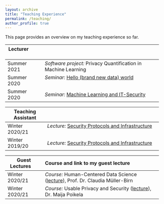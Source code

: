 ```yaml
---
layout: archive
title: "Teaching Experience"
permalink: /teaching/
author_profile: true
---
```


This page provides an overview on my teaching experience so far.


| Lecturer &nbsp; &nbsp; &nbsp; &nbsp; &nbsp;&nbsp; &nbsp; &nbsp; &nbsp;           |                                                               |
| ---------          |:---------                                                      |
| Summer 2021        | *Software project:* Privacy Quantification in Machine Learning |
| Summer 2020        | *Seminar:* [Hello (brand new data) world](https://fraboeni.github.io/teaching/2020-spring-teaching-ethicalML)     &nbsp; &nbsp; &nbsp; &nbsp; &nbsp;&nbsp; &nbsp; &nbsp; &nbsp; &nbsp; &nbsp; &nbsp; &nbsp; &nbsp;&nbsp; &nbsp; &nbsp; &nbsp;   &nbsp; &nbsp; &nbsp; &nbsp; &nbsp;&nbsp; &nbsp; &nbsp; &nbsp;     &nbsp; &nbsp; &nbsp; &nbsp; &nbsp;&nbsp; &nbsp; &nbsp; &nbsp;          |
| Summer 2020        | *Seminar:* [Machine Learning and IT-Security](https://fraboeni.github.io/teaching/2020-spring-teaching-ITsecML)                    |

| Teaching Assistant |                                                               |
| ---------          |:---------                                                      |
| Winter 2020/21     | *Lecture:* [Security Protocols and Infrastructure](https://fraboeni.github.io/teaching/2019-fall-teaching-spi)     &nbsp; &nbsp; &nbsp; &nbsp; &nbsp; &nbsp; &nbsp;  &nbsp; &nbsp; &nbsp;  &nbsp; &nbsp; &nbsp; &nbsp; &nbsp;&nbsp; &nbsp; &nbsp; &nbsp;  &nbsp; &nbsp; &nbsp; &nbsp; &nbsp;&nbsp; &nbsp; &nbsp; &nbsp; &nbsp; &nbsp;     |
| Winter 2019/20     | *Lecture:* [Security Protocols and Infrastructure](https://fraboeni.github.io/teaching/2019-fall-teaching-spi)               |


| Guest Lectures  &nbsp;&nbsp; &nbsp; | Course and link to my guest lecture                                                             |
| ---------          |:---------                                                      |
| Winter 2020/21     | *Course:* Human-Centered Data Science ([lecture](https://fraboeni.github.io/talks/2021-02-01-talk-4)), Prof. Dr. Claudia Müller-Birn      &nbsp; &nbsp; &nbsp; &nbsp;       |
| Winter 2020/21     | *Course:* Usable Privacy and Security ([lecture](https://fraboeni.github.io/talks/2021-01-12-talk-3)), Dr. Maija Poikela               |


